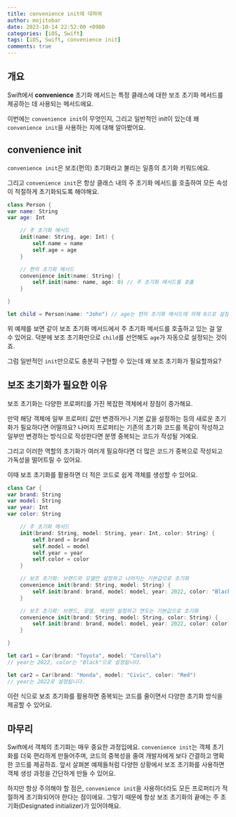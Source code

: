```yaml
---
title: convenience init에 대하여
author: mojitobar
date: 2023-10-14 22:52:00 +0900
categories: [iOS, Swift]
tags: [iOS, Swift, convenience init]
comments: true
---
```


## 개요

Swift에서 **convenience** 초기화 메서드는 특정 클래스에 대한 보조 초기화 메서드를 제공하는 데 사용되는 메서드에요.

이번에는 `convenience init`이 무엇인지, 그리고 일반적인 init이 있는데 왜 `convenience init`을 사용하는 지에 대해 알아봤어요.

## convenience init

`convenience init`은 보조(편의) 초기화라고 불리는 일종의 초기화 키워드에요.

그리고 `convenience init`은 항상 클래스 내의 주 초기화 메서드를 호출하여 모든 속성이 적절하게 초기화되도록 해야해요.

```swift
class Person {
var name: String
var age: Int

    // 주 초기화 메서드
    init(name: String, age: Int) {
        self.name = name
        self.age = age
    }

    // 편의 초기화 메서드
    convenience init(name: String) {
        self.init(name: name, age: 0) // 주 초기화 메서드를 호출
    }

}

let child = Person(name: "John") // age는 편의 초기화 메서드에 의해 0으로 설정됩니다.
```

위 예제를 보면 같이 보조 초기화 메서드에서 주 초기화 메서드를 호출하고 있는 걸 알 수 있어요.
덕분에 보조 초기화만으로 `child`를 선언해도 `age`가 자동으로 설정되는 것이죠.

그럼 일반적인 `init`만으로도 충분히 구현할 수 있는데 왜 보조 초기화가 필요할까요?

## 보조 초기화가 필요한 이유

보조 초기화는 다양한 프로퍼티를 가진 복잡한 객체에서 장점이 증가해요.

만약 해당 객체에 일부 프로퍼티 값만 변경하거나 기본 값을 설정하는 등의 새로운 초기화가 필요하다면 어떨까요?
나머지 프로퍼티는 기존의 초기화 코드를 똑같이 작성하고 일부만 변경하는 방식으로 작성한다면 분명 중복되는 코드가 작성될 거에요.

그리고 이러한 역할의 초기화가 여러개 필요하다면 더 많은 코드가 중복으로 작성되고 가독성을 떨어트릴 수 있어요.

이때 보조 초기화를 활용하면 더 적은 코드로 쉽게 객체를 생성할 수 있어요.

```swift
class Car {
var brand: String
var model: String
var year: Int
var color: String

    // 주 초기화 메서드
    init(brand: String, model: String, year: Int, color: String) {
        self.brand = brand
        self.model = model
        self.year = year
        self.color = color
    }

    // 보조 초기화: 브랜드와 모델만 설정하고 나머지는 기본값으로 초기화
    convenience init(brand: String, model: String) {
        self.init(brand: brand, model: model, year: 2022, color: "Black")
    }

    // 보조 초기화: 브랜드, 모델, 색상만 설정하고 연도는 기본값으로 초기화
    convenience init(brand: String, model: String, color: String) {
        self.init(brand: brand, model: model, year: 2022, color: color)
    }

}

let car1 = Car(brand: "Toyota", model: "Corolla")
// year는 2022, color는 "Black"으로 설정됩니다.

let car2 = Car(brand: "Honda", model: "Civic", color: "Red")
// year는 2022로 설정됩니다.
```

이런 식으로 보조 초기화를 활용하면 중복되는 코드를 줄이면서 다양한 초기화 방식을 제공할 수 있어요.

## 마무리

Swift에서 객체의 초기화는 매우 중요한 과정입에요. `convenience init`는 객체 초기화를 더욱 편리하게 만들어주며, 코드의 중복성을 줄여 개발자에게 보다 간결하고 명확한 코드를 제공하죠. 앞서 살펴본 예제들처럼 다양한 상황에서 보조 초기화를 사용하면 객체 생성 과정을 간단하게 만들 수 있어요.

하지만 항상 주의해야 할 점은, `convenience init`을 사용하더라도 모든 프로퍼티가 적절하게 초기화되어야 한다는 점이에요. 그렇기 때문에 항상 보조 초기화의 끝에는 주 초기화(Designated initializer)가 있어야해요.
